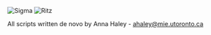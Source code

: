 ![Sigma](https://github.com/user-attachments/assets/fa4bccb6-087c-48aa-be72-4d0c0c1f7169)
![Ritz](https://github.com/user-attachments/assets/3a60782a-b227-4617-a3fb-e701a323175b)

All scripts written de novo by Anna Haley - ahaley@mie.utoronto.ca
